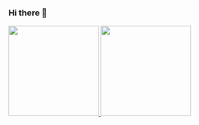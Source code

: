 ### Hi there 👋

<p align="left">
<a href="https://github.com/sherifwahballa1">
  <img height="180em" src="https://github-readme-stats-eight-theta.vercel.app/api?username=sherifwahballa1&theme=dark&show_icons=true&include_all_commits=true&count_private=true&hide_border=true"/>
  <img height="180em" src="https://github-readme-stats-eight-theta.vercel.app/api/top-langs/?username=sherifwahballa1&theme=dark&layout=compact&langs_count=8&hide_border=true"/>
</a>
</p>


<!--
**sherifwahballa1/sherifwahballa1** is a ✨ _special_ ✨ repository because its `README.md` (this file) appears on your GitHub profile.

Here are some ideas to get you started:

- 🔭 I’m currently working on ...
- 🌱 I’m currently learning ...
- 👯 I’m looking to collaborate on ...
- 🤔 I’m looking for help with ...
- 💬 Ask me about ...
- 📫 How to reach me: ...
- 😄 Pronouns: ...
- ⚡ Fun fact: ...
-->
